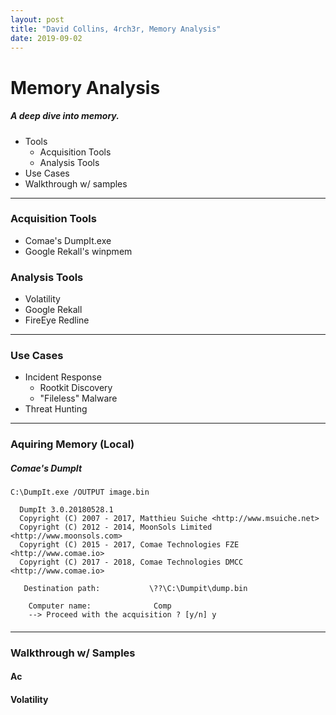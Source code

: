 ```yaml
---
layout: post
title: "David Collins, 4rch3r, Memory Analysis"
date: 2019-09-02
---
```

# Memory Analysis
##### A deep dive into memory. 
* Tools
  * Acquisition Tools
  * Analysis Tools
* Use Cases
* Walkthrough w/ samples

----

### Acquisition Tools
* Comae's DumpIt.exe
* Google Rekall's winpmem


### Analysis Tools
* Volatility
* Google Rekall
* FireEye Redline

----

### Use Cases
* Incident Response
  * Rootkit Discovery
  * "Fileless" Malware
* Threat Hunting

----

### Aquiring Memory (Local)
##### Comae's DumpIt
```
C:\DumpIt.exe /OUTPUT image.bin

  DumpIt 3.0.20180528.1
  Copyright (C) 2007 - 2017, Matthieu Suiche <http://www.msuiche.net>
  Copyright (C) 2012 - 2014, MoonSols Limited <http://www.moonsols.com>
  Copyright (C) 2015 - 2017, Comae Technologies FZE <http://www.comae.io>
  Copyright (C) 2017 - 2018, Comae Technologies DMCC <http://www.comae.io>

   Destination path:           \??\C:\Dumpit\dump.bin  

    Computer name:              Comp
    --> Proceed with the acquisition ? [y/n] y
```

####

----

### Walkthrough w/ Samples
#### Ac
#### Volatility
